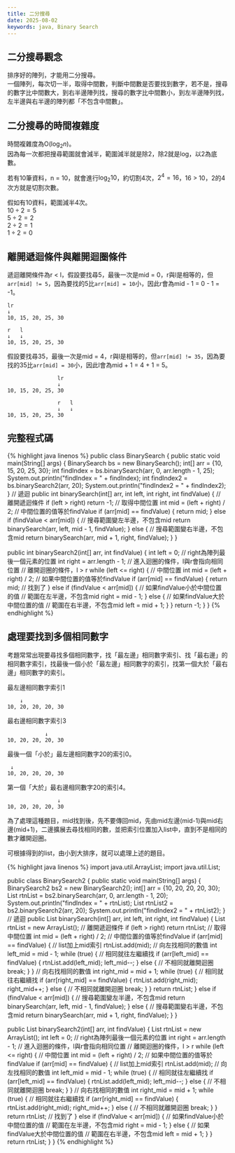 ```yaml
---
title: 二分搜尋
date: 2025-08-02
keywords: java, Binary Search
---
```

## 二分搜尋觀念
排序好的陣列，才能用二分搜尋。<br>
一個陣列，每次切一半，取得中間數，判斷中間數是否要找到數字，若不是，搜尋的數字比中間數大，到右半邊陣列找，搜尋的數字比中間數小，到左半邊陣列找，左半邊與右半邊的陣列都「不包含中間數」。<br>

## 二分搜尋的時間複雜度
時間複雜度為O($\log_2{n}$)。<br>
因為每一次都把搜尋範圍就會減半，範圍減半就是除2，除2就是log，以2為底數。<br>

若有10筆資料，n = 10，就會進行$\log_2{10}$，約切割4次，$2^4 = 16$，16 > 10，2的4次方就是切割次數。<br>

假如有10資料，範圍減半4次。<br>
$10 \div 2 = 5$ <br>
$5 \div 2 = 2$ <br>
$2 \div 2 = 1$ <br>
$1 \div 2 = 0$ <br>

## 離開遞迴條件與離開迴圈條件
遞迴離開條件為r < l，假設要找尋5，最後一次是mid = 0，r與l是相等的，但`arr[mid] != 5`，因為要找的5比`arr[mid] = 10`小，因此r會為mid - 1 = 0 - 1 = -1。<br>

```
lr 
↓   
10, 15, 20, 25, 30
```

```
r   l 
↓   ↓
10, 15, 20, 25, 30
```

假設要找尋35，最後一次是mid = 4，r與l是相等的，但`arr[mid] != 35`，因為要找的35比`arr[mid] = 30`小，因此l會為mid + 1 = 4 + 1 = 5。<br>

```
                lr 
                ↓   
10, 15, 20, 25, 30
```

```
                r   l 
                ↓   ↓
10, 15, 20, 25, 30
```
## 完整程式碼
{% highlight java linenos %}
public class BinarySearch {
  public static void main(String[] args) {
    BinarySearch bs = new BinarySearch();
    int[] arr = {10, 15, 20, 25, 30};
    int findIndex = bs.binarySearch(arr, 0, arr.length - 1, 25);
    System.out.println("findIndex = " + findIndex);
    int findIndex2 = bs.binarySearch2(arr, 20);
    System.out.println("findIndex2 = " + findIndex2);
  }
  // 遞迴
  public int binarySearch(int[] arr, int left, int right, int findValue) {
    // 離開遞迴條件
    if (left > right) return -1;
    // 取得中間位置
    int mid = (left + right) / 2;
    // 中間位置的值等於findValue
    if (arr[mid] == findValue) {
      return mid;
    } else if (findValue < arr[mid]) {
      // 搜尋範圍變左半邊，不包含mid
      return binarySearch(arr, left, mid - 1, findValue);
    } else {
      // 搜尋範圍變右半邊，不包含mid
      return binarySearch(arr, mid + 1, right, findValue);
    }
  }

  public int binarySearch2(int[] arr, int findValue) {
    int left = 0;
    // right為陣列最後一個元素的位置
    int right = arr.length - 1;
    // 進入迴圈的條件，l與r會指向相同位置
    // 離開迴圈的條件，l > r
    while (left <= right) {
      // 中間位置
      int mid = (left + right) / 2;
      // 如果中間位置的值等於findValue
      if (arr[mid] == findValue) {
        return mid;  // 找到了
      } else if (findValue < arr[mid]) {
      	// 如果findValue小於中間位置的值
      	// 範圍在左半邊，不包含mid
        right = mid - 1;
      } else {
      	// 如果findValue大於中間位置的值
      	// 範圍在右半邊，不包含mid
        left = mid + 1;
      }
    }
    return -1;
  }
}
{% endhighlight %}

## 處理要找到多個相同數字
考題常常出現要尋找多個相同數字，找「最左邊」相同數字索引、找「最右邊」的相同數字索引，找最後一個小於「最左邊」相同數字的索引，找第一個大於「最右邊」相同數字的索引。

最左邊相同數字索引1
```
    ↓
10, 20, 20, 20, 30
```

最右邊相同數字索引3
```
            ↓
10, 20, 20, 20, 30
```

最後一個「小於」最左邊相同數字20的索引0。
```
 ↓
10, 20, 20, 20, 30
```

第一個「大於」最右邊相同數字20的索引4。
```
                ↓
10, 20, 20, 20, 30
```

為了處理這種題目，mid找到後，先不要傳回mid，先由mid左邊(mid-1)與mid右邊(mid+1)，二邊擴展去尋找相同的數，並把索引位置加入list中，直到不是相同的數才離開迴圈。

可根據得到的list，由小到大排序，就可以處理上述的題目。

{% highlight java linenos %}
import java.util.ArrayList;
import java.util.List;

public class BinarySearch2 {
  public static void main(String[] args) {
    BinarySearch2 bs2 = new BinarySearch2();
    int[] arr = {10, 20, 20, 20, 30};
    List rtnList = bs2.binarySearch(arr, 0, arr.length - 1, 20);
    System.out.println("findIndex = " + rtnList);
    List rtnList2 = bs2.binarySearch2(arr, 20);
    System.out.println("findIndex2 = " + rtnList2);
  }
  // 遞迴
  public List binarySearch(int[] arr, int left, int right, int findValue) {
    List<Integer> rtnList = new ArrayList();
    // 離開遞迴條件
    if (left > right) return rtnList;
    // 取得中間位置
    int mid = (left + right) / 2;
    // 中間位置的值等於findValue
    if (arr[mid] == findValue) {
      // list加上mid索引
      rtnList.add(mid);
      // 向左找相同的數值
      int left_mid = mid - 1;
      while (true) {
        // 相同就往左繼續找
        if (arr[left_mid] == findValue) {
          rtnList.add(left_mid);
          left_mid--;
        } else {
          // 不相同就離開迴圈
          break;
        }
      }
      // 向右找相同的數值
      int right_mid = mid + 1;
      while (true) {
        // 相同就往右繼續找
        if (arr[right_mid] == findValue) {
          rtnList.add(right_mid);
          right_mid++;
        } else {
          // 不相同就離開迴圈
          break;
        }
      }
      return rtnList;
    } else if (findValue < arr[mid]) {
      // 搜尋範圍變左半邊，不包含mid
      return binarySearch(arr, left, mid - 1, findValue);
    } else {
      // 搜尋範圍變右半邊，不包含mid
      return binarySearch(arr, mid + 1, right, findValue);
    }
  }

  public List binarySearch2(int[] arr, int findValue) {
    List<Integer> rtnList = new ArrayList();
    int left = 0;
    // right為陣列最後一個元素的位置
    int right = arr.length - 1;
    // 進入迴圈的條件，l與r會指向相同位置
    // 離開迴圈的條件，l > r
    while (left <= right) {
      // 中間位置
      int mid = (left + right) / 2;
      // 如果中間位置的值等於findValue
      if (arr[mid] == findValue) {
        // list加上mid索引
        rtnList.add(mid);
        // 向左找相同的數值
        int left_mid = mid - 1;
        while (true) {
          // 相同就往左繼續找
          if (arr[left_mid] == findValue) {
            rtnList.add(left_mid);
            left_mid--;
          } else {
            // 不相同就離開迴圈
            break;
          }
        }
        // 向右找相同的數值
        int right_mid = mid + 1;
        while (true) {
          // 相同就往右繼續找
          if (arr[right_mid] == findValue) {
            rtnList.add(right_mid);
            right_mid++;
          } else {
            // 不相同就離開迴圈
            break;
          }
        }
        return rtnList;  // 找到了
      } else if (findValue < arr[mid]) {
        // 如果findValue小於中間位置的值
        // 範圍在左半邊，不包含mid
        right = mid - 1;
      } else {
        // 如果findValue大於中間位置的值
        // 範圍在右半邊，不包含mid
        left = mid + 1;
      }
    }
    return rtnList;
  }
}
{% endhighlight %}